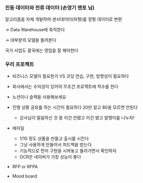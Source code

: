 ### 진동 데이터와 전류 데이터 (손영기 멘토 님)

알고리즘을 자체 개발하여 센서데이터(파형)를 정형 데이터로 변환

→ Data Warehouse에 축적한다

→ 대부분의 모델을 돌려본다

국가 사업도 결국에는 영업을 잘 해야한다



### 우리 프로젝트

- 비즈니스 모델이 필요한가 VS 코딩 연습, 구현, 방향성이 필요하다
- 회사에서는 수익성이 있어야 무조건 프로젝트에 착수를 한다
- 노션이나 슬랙을 사용해보세요

- 진행 상황 공유를 하는 시간이 필요하다  20만 알고 80을 모르면 안된다
  - 강사님이 말씀하신 것 중 이건 안됐고 이건 됐고 알맹이를 나누자!

- 애자일
  - 1/10 정도 상품을 만들고 출시를 시킨다 
  - 그냥 사용하게 만들어서 피드백을 받는다 
  - 기능적으로 먼저 구현을 시켜놓고 돌려가면서 확인하자
  - OCR은 네이버가 가장 성능이 좋다

- RFP or RFPA
- Mood board

